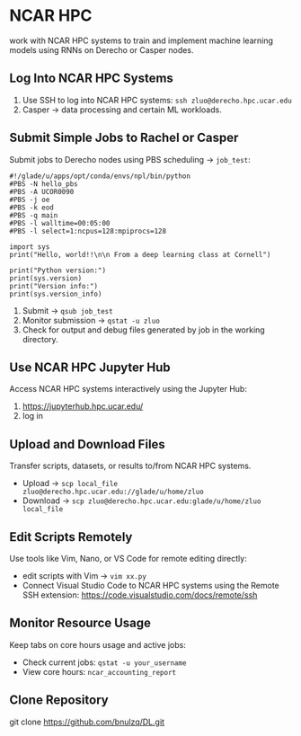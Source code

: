 # NCAR HPC
work with NCAR HPC systems to train and implement machine learning models using RNNs on Derecho or Casper nodes.

## Log Into NCAR HPC Systems

1. Use SSH to log into NCAR HPC systems:
`ssh zluo@derecho.hpc.ucar.edu`
2. Casper -> data processing and certain ML workloads.

## Submit Simple Jobs to Rachel or Casper

Submit jobs to Derecho nodes using PBS scheduling -> `job_test`:

```
#!/glade/u/apps/opt/conda/envs/npl/bin/python
#PBS -N hello_pbs
#PBS -A UCOR0090
#PBS -j oe
#PBS -k eod
#PBS -q main
#PBS -l walltime=00:05:00
#PBS -l select=1:ncpus=128:mpiprocs=128

import sys
print("Hello, world!!\n\n From a deep learning class at Cornell")

print("Python version:")
print(sys.version)
print("Version info:")
print(sys.version_info)
```

1. Submit -> `qsub job_test`   
2. Monitor submission -> `qstat -u zluo`   
3. Check for output and debug files generated by job in the working directory.

## Use NCAR HPC Jupyter Hub

Access NCAR HPC systems interactively using the Jupyter Hub:

1. https://jupyterhub.hpc.ucar.edu/
2. log in

## Upload and Download Files

Transfer scripts, datasets, or results to/from NCAR HPC systems.

* Upload -> `scp local_file zluo@derecho.hpc.ucar.edu://glade/u/home/zluo`
* Download -> `scp zluo@derecho.hpc.ucar.edu:glade/u/home/zluo local_file`

## Edit Scripts Remotely

Use tools like Vim, Nano, or VS Code for remote editing directly:

* edit scripts with Vim -> `vim xx.py`
* Connect Visual Studio Code to NCAR HPC systems using the Remote SSH extension: https://code.visualstudio.com/docs/remote/ssh

## Monitor Resource Usage

Keep tabs on core hours usage and active jobs:

* Check current jobs: `qstat -u your_username`
* View core hours: `ncar_accounting_report`

## Clone Repository

git clone https://github.com/bnulzq/DL.git






